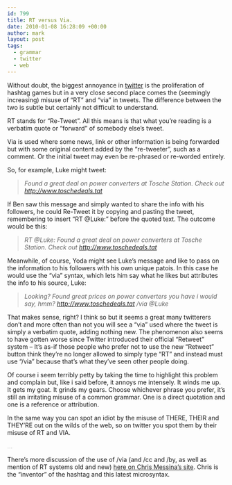 ```yaml
---
id: 799
title: RT versus Via.
date: 2010-01-08 16:28:09 +00:00
author: mark
layout: post
tags:
  - grammar
  - twitter
  - web
---
```

Without doubt, the biggest annoyance in [twitter](http://twitter.com/) is the proliferation of hashtag games but in a very close second place comes the (seemingly increasing) misuse of &#8220;RT&#8221; and &#8220;via&#8221; in tweets. The difference between the two is subtle but certainly not difficult to understand.

RT stands for &#8220;Re-Tweet&#8221;. All this means is that what you&#8217;re reading is a verbatim quote or &#8220;forward&#8221; of somebody else&#8217;s tweet.

Via is used where some news, link or other information is being forwarded but with some original content added by the &#8220;re-tweeter&#8221;, such as a comment. Or the initial tweet may even be re-phrased or re-worded entirely.

So, for example, Luke might tweet:

> _Found a great deal on power converters at Tosche Station. Check out http://www.toschedeals.tat_

If Ben saw this message and simply wanted to share the info with his followers, he could Re-Tweet it by copying and pasting the tweet, remembering to insert &#8220;RT @Luke:&#8221; before the quoted text. The outcome would be this:

> _RT @Luke: Found a great deal on power converters at Tosche Station. Check out http://www.toschedeals.tat_

Meanwhile, of course, Yoda might see Luke&#8217;s message and like to pass on the information to his followers with his own unique patois. In this case he would use the &#8220;via&#8221; syntax, which lets him say what he likes but attributes the info to his source, Luke:

> _Looking? Found great prices on power converters you have i would say, hmm? http://www.toschedeals.tat /via @Luke_

That makes sense, right? I think so but it seems a great many twitterers don&#8217;t and more often than not you will see a &#8220;via&#8221; used where the tweet is simply a verbatim quote, adding nothing new. The phenomenon also seems to have gotten worse since Twitter introduced their official &#8220;Retweet&#8221; system &#8211; It&#8217;s as-if those people who prefer not to use the new &#8220;Retweet&#8221; button think they&#8217;re no longer allowed to simply type &#8220;RT&#8221; and instead must use &#8220;/via&#8221; because that&#8217;s what they&#8217;ve seen other people doing.

Of course i seem terribly petty by taking the time to highlight this problem and complain but, like i said before, it annoys me intensely. It winds me up. It gets my goat. It grinds my gears. Choose whichever phrase you prefer, it&#8217;s still an irritating misuse of a common grammar. One is a direct quotation and one is a reference or attribution.

In the same way you can spot an idiot by the misuse of THERE, THEIR and THEY&#8217;RE out on the wilds of the web, so on twitter you spot them by their misuse of RT and VIA.

<span style="color: #c0c0c0;">&#8230;</span>

There&#8217;s more discussion of the use of /via (and /cc and /by, as well as mention of RT systems old and new) [here on Chris Messina&#8217;s site](http://factoryjoe.com/blog/2009/11/08/new-microsyntax-for-twitter-three-pointers-and-the-slasher/). Chris is the &#8220;inventor&#8221; of the hashtag and this latest microsyntax.